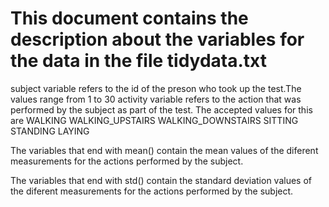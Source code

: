 This document contains the description about the variables for the data in the file tidydata.txt
==================================================================================================
subject variable refers to the id of the preson who took up the test.The values range from 1 to 30
activity variable refers to the action that was performed by the subject as part of the test. The accepted values for this are 
WALKING
WALKING_UPSTAIRS
WALKING_DOWNSTAIRS
SITTING
STANDING
LAYING

The variables that end with mean() contain the mean values of the diferent measurements for the actions performed by the subject.

The variables that end with std() contain the standard deviation values of the diferent measurements for the actions performed by the subject.

